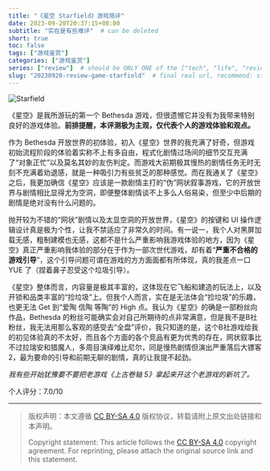 ```yaml
---
title: "《星空 Starfield》游戏简评"
date: 2023-09-20T20:37:15+08:00
subtitle: "实在是有些难评"  # can be deleted
short: true
toc: false
tags: ["游戏鉴赏"]
categories: ["游戏鉴赏"]
series: ["review"]  # should be ONLY ONE of the ["tech", "life", "review"]
slug: "20230920-review-game-starfield"  # final real url, recommend: start by date, follow lower case words with hyphen splitter. E.g., `20230316-text-title`
---
```


![Starfield](/img/posts/20230920-sf.png "Starfield")

《星空》是我所游玩的第一个 Bethesda 游戏，但很遗憾它并没有为我带来特别良好的游戏体验。**前排提醒，本评测极为主观，仅代表个人的游戏体验和观点。**

作为 Bethesda 开放世界的初体验，初入《星空》世界的我充满了好奇，但游戏初始流程阶段的体验着实称不上有多自由，程式化剧情过场间的细节交互充满了“对象正忙”以及莫名其妙的友伤判定。而游戏大前期极其慢热的剧情任务无时无刻不充满着劝退感，就是一种吸引力有些贫乏的那种感觉。而在我通关了《星空》之后，我更加确信《星空》应该是一款剧情主打的“伪”网状叙事游戏，它的开放世界与剧情相比显得尤为空洞，即便整体剧情谈不上多么人俗易染，但至少中后期的剧情是绝对没有什么问题的。

抛开较为不错的“网状”剧情以及太显空洞的开放世界，《星空》的按键和 UI 操作逻辑设计真是极为个性，让我不禁适应了非常久的时间。有一说一，我个人对黑屏加载无感，粗制建模也无感，这都不是什么严重影响我游戏体验的地方，因为《星空》真正严重影响我体验的部分在于作为一部次世代游戏，却有着“**严重不合格的游戏引导**”，这个引导问题可谓在游戏的方方面面都有所体现，真的我差点一口 YUE 了（捏着鼻子忍受这个垃圾引导）。

《星空》整体而言，内容量是极其丰富的，这体现在它飞船和建造的玩法上，以及开锁和品类丰富的“捡垃圾”上。但我个人而言，实在是无法体会“捡垃圾”的乐趣，也更无法 Get 到“爱陶 信陶 等陶”的 High 点。我认为《星空》的确是一部粉丝向作品，Bethesda 的粉丝可能确实会对自己所期待的点非常满意，但是我不是B社粉丝，我无法用那么客观的感受去“全盘”评价，我只知道的是，这个B社游戏给我的初见体验真的不太好，而且各个方面的各个竞品有更为优秀的存在，网状叙事比不过拉瑞安和猎魔人，多周目演绎难比尼尔，同是慢热剧情但演出严重落后大镖客2，最为要命的引导和前期无聊的剧情，真的让我提不起劲。

*我有些开始犹豫要不要把老游戏《上古卷轴 5》拿起来开这个老游戏的新坑了。*

个人评分：7.0/10

---

> 版权声明：本文遵循 [CC BY-SA 4.0](https://creativecommons.org/licenses/by-sa/4.0/deed.zh) 版权协议，转载请附上原文出处链接和本声明。
>
> Copyright statement: This article follows the [CC BY-SA 4.0](https://creativecommons.org/licenses/by-sa/4.0/deed.en) copyright agreement. For reprinting, please attach the original source link and this statement.
